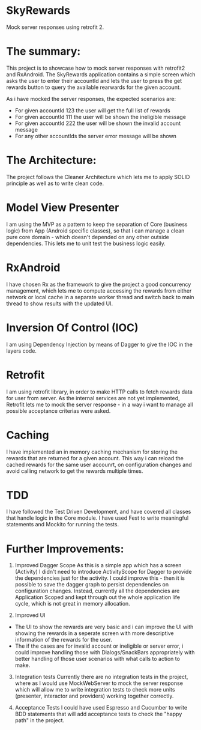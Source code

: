 # SkyRewards
Mock server responses using retrofit 2.

# The summary:
This project is to showcase how to mock server responses with retrofit2 and RxAndroid.
The SkyRewards application contains a simple screen which asks the user to enter their accountId and lets the user to press the get rewards button to query the available rearwards for the given account.

As i have mocked the server responses, the expected scenarios are:
- For given accountId 123 the user will get the full list of rewards
- For given accountId 111 the user will be shown the ineligible message
- For given accountId 222 the user will be shown the invalid account message
- For any other accountIds the server error message will be shown

# The Architecture:
The project follows the Cleaner Architecture which lets me to apply SOLID principle as well as to write clean code.

# Model View Presenter
I am using the MVP as a pattern to keep the separation of Core (business logic) from App (Android specific classes), so that i can manage a clean pure core domain - which doesn't depended on any other outside dependencies.
This lets me to unit test the business logic easily.
 
# RxAndroid
I have chosen Rx as the framework to give the project a good concurrency management, which lets me to compute accessing the rewards from either network or local cache in a separate worker thread and switch back to main thread to show results with the updated UI.

# Inversion Of Control (IOC)
I am using Dependency Injection by means of Dagger to give the IOC in the layers code.

# Retrofit
I am using retrofit library, in order to make HTTP calls to fetch rewards data for user from server.
As the internal services are not yet implemented, Retrofit lets me to mock the server response - in a way i want to manage all possible acceptance criterias were asked.

# Caching
I have implemented an in memory caching mechanism for storing the rewards that are returned for a given account. This way i can reload the cached rewards for the same user accounrt, on configuration changes and avoid calling network to get the rewards multiple times.

# TDD
I have followed the Test Driven Development, and have covered all classes that handle logic in the Core module.
I have used Fest to write meaningful statements and Mockito for running the tests.

# Further Improvements:

1. Improved Dagger Scope 
As this is a simple app which has a screen (Activity) I didn't need to introduce ActivityScope for Dagger to provide the dependencies just for the activity. 
I could improve this - then it is possible to save the dagger graph to persist dependencies on configuration changes. Instead, currently all the dependencies are Application Scoped and kept through out the whole application life cycle, which is not great in memory allocation.

2. Improved UI
- The UI to show the rewards are very basic and i can improve the UI with showing the rewards in a seperate screen with more descriptive information of the rewards for the user. 
- The if the cases are for invalid account or ineligible or server error, i could improve handling those with Dialogs/SnackBars appropriately with better handling of those user scenarios with what calls to action to make.

3. Integration tests
Currently there are no integration tests in the project, where as I would use MockWebServer to mock the server response which will allow me to write integration tests to check more units (presenter, interactor and providers) working together correctly.

4. Acceptance Tests 
I could have used Espresso and Cucumber to write BDD statements that will add acceptance tests to check the "happy path" in the project.
